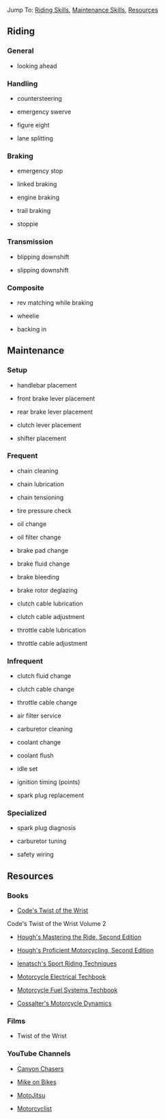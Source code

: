 Jump To: [Riding Skills](#riding), [Maintenance Skills](#maintenance), [Resources](#resources)

<h2 id="riding">Riding</h2>

### General

- looking ahead

### Handling

- countersteering

- emergency swerve

- figure eight

- lane splitting

### Braking

- emergency stop

- linked braking

- engine braking

- trail braking

- stoppie

### Transmission

- blipping downshift

- slipping downshift

### Composite

- rev matching while braking

- wheelie

- backing in

<h2 id="maintenance">Maintenance</h2>

### Setup

- handlebar placement

- front brake lever placement

- rear brake lever placement

- clutch lever placement

- shifter placement

### Frequent

- chain cleaning

- chain lubrication

- chain tensioning

- tire pressure check

- oil change

- oil filter change

- brake pad change

- brake fluid change

- brake bleeding

- brake rotor deglazing

- clutch cable lubrication

- clutch cable adjustment

- throttle cable lubrication

- throttle cable adjustment

### Infrequent

- clutch fluid change

- clutch cable change

- throttle cable change

- air filter service

- carburetor cleaning

- coolant change

- coolant flush

- idle set

- ignition timing (points)

- spark plug replacement

### Specialized

- spark plug diagnosis

- carburetor tuning

- safety wiring

<h2 id="resources">Resources</h2>

### Books

- [Code's Twist of the Wrist](https://lccn.loc.gov/82073771)

Code's Twist of the Wrist Volume 2

- [Hough's Mastering the Ride, Second Edition](https://lccn.loc.gov/2012000847)

- [Hough's Proficient Motorcycling, Second Edition](https://lccn.loc.gov/2007035379)

- [Ienatsch's Sport Riding Techniques](https://lccn.loc.gov/2003100263)

- [Motorcycle Electrical Techbook](https://lccn.loc.gov/98071630)

- [Motorcycle Fuel Systems Techbook](https://lccn.loc.gov/98075324)

- [Cossalter's Motorcycle Dynamics](https://lccn.loc.gov/2002106290)

### Films

- Twist of the Wrist

### YouTube Channels

- [Canyon Chasers](https://www.youtube.com/user/canyonchaser)

- [Mike on Bikes](https://www.youtube.com/channel/UC3s6-k8S8pX2JzeRzYS24UQ)

- [MotoJitsu](https://www.youtube.com/channel/UC0FFFneMi9GwRHUsuBjM0jA)

- [Motorcyclist](https://www.youtube.com/user/MotorcyclistMag)
